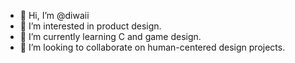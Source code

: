 - 👋 Hi, I’m @diwaii
- 👀 I’m interested in product design. 
- 🌱 I’m currently learning C and game design. 
- 💞️ I’m looking to collaborate on human-centered design projects. 

<!---
diwaii/diwaii is a ✨ special ✨ repository because its `README.md` (this file) appears on your GitHub profile.
You can click the Preview link to take a look at your changes.
--->
